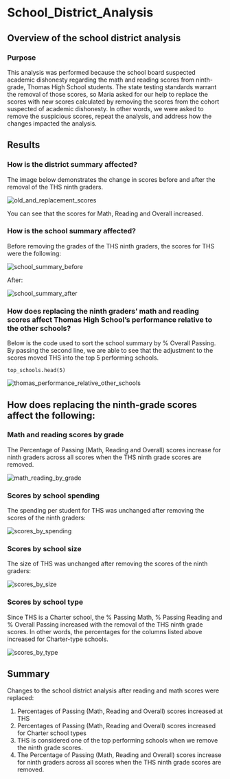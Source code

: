 # School_District_Analysis

## Overview of the school district analysis
### Purpose

This analysis was performed because the school board suspected academic dishonesty regarding the math and reading scores from ninth-grade, Thomas High School students. The state testing standards warrant the removal of those scores, so Maria asked for our help to replace the scores with new scores calculated by removing the scores from the cohort suspected of academic dishonesty. In other words, we were asked to remove the suspicious scores, repeat the analysis, and address how the changes impacted the analysis. 

## Results
### How is the district summary affected?

The image below demonstrates the change in scores before and after the removal of the THS ninth graders. 

![old_and_replacement_scores](https://github.com/jmalauss/School_District_Analysis/blob/main/Module_4_Challenge_Snips/old_and_replacement_scores.png)

You can see that the scores for Math, Reading and Overall increased. 

### How is the school summary affected?

Before removing the grades of the THS ninth graders, the scores for THS were the following:

![school_summary_before](https://github.com/jmalauss/School_District_Analysis/blob/main/Module_4_Challenge_Snips/school_summary_before.png)

After:

![school_summary_after](https://github.com/jmalauss/School_District_Analysis/blob/main/Module_4_Challenge_Snips/school_summary_after.png)


### How does replacing the ninth graders’ math and reading scores affect Thomas High School’s performance relative to the other schools?

Below is the code used to sort the school summary by % Overall Passing. By passing the second line, we are able to see that the adjustment to the scores moved THS into the top 5 performing schools.

```top_schools = per_school_summary_df.sort_values(['% Overall Passing'], ascending = False)
top_schools.head(5)
```

![thomas_performance_relative_other_schools](https://github.com/jmalauss/School_District_Analysis/blob/main/Module_4_Challenge_Snips/thomas_performance_relative_other_schools.png)


## How does replacing the ninth-grade scores affect the following:
### Math and reading scores by grade

The Percentage of Passing (Math, Reading and Overall) scores increase for ninth graders across all scores when the THS ninth grade scores are removed.

![math_reading_by_grade](https://github.com/jmalauss/School_District_Analysis/blob/main/Module_4_Challenge_Snips/math_reading_by_grade.png)

### Scores by school spending

The spending per student for THS was unchanged after removing the scores of the ninth graders:

![scores_by_spending](https://github.com/jmalauss/School_District_Analysis/blob/main/Module_4_Challenge_Snips/scores_by_spending.png)

### Scores by school size

The size of THS was unchanged after removing the scores of the ninth graders:

![scores_by_size](https://github.com/jmalauss/School_District_Analysis/blob/main/Module_4_Challenge_Snips/scores_by_size.png)

### Scores by school type

Since THS is a Charter school, the % Passing Math, % Passing Reading and % Overall Passing increased with the removal of the THS ninth grade scores. In other words, the percentages for the columns listed above increased for Charter-type schools. 

![scores_by_type](https://github.com/jmalauss/School_District_Analysis/blob/main/Module_4_Challenge_Snips/scores_by_type.png)

## Summary

Changes to the school district analysis after reading and math scores were replaced:

1. Percentages of Passing (Math, Reading and Overall) scores increased at THS
2. Percentages of Passing (Math, Reading and Overall) scores increased for Charter school types
3. THS is considered one of the top performing schools when we remove the ninth grade scores.
4. The Percentage of Passing (Math, Reading and Overall) scores increase for ninth graders across all scores when the THS ninth grade scores are removed.
